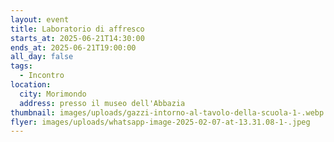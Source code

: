 ```yaml
---
layout: event
title: Laboratorio di affresco
starts_at: 2025-06-21T14:30:00
ends_at: 2025-06-21T19:00:00
all_day: false
tags:
  - Incontro
location:
  city: Morimondo
  address: presso il museo dell'Abbazia
thumbnail: images/uploads/gazzi-intorno-al-tavolo-della-scuola-1-.webp
flyer: images/uploads/whatsapp-image-2025-02-07-at-13.31.08-1-.jpeg
---
```

